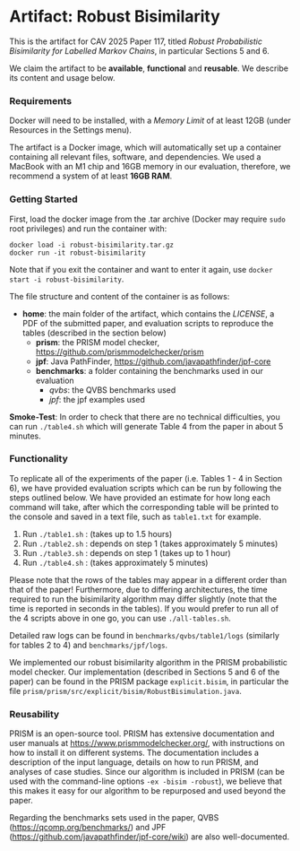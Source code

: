 # Artifact: Robust Bisimilarity

This is the artifact for CAV 2025 Paper 117, titled *Robust Probabilistic Bisimilarity for Labelled Markov Chains*, in particular Sections 5 and 6.

We claim the artifact to be **available**, **functional** and **reusable**. We describe its content and usage below.


### Requirements

Docker will need to be installed, with a *Memory Limit* of at least 12GB (under Resources in the Settings menu).

The artifact is a Docker image, which will automatically set up a container containing all relevant files, software, and dependencies. We used a MacBook with an M1 chip and 16GB memory in our evaluation, therefore, we recommend a system of at least **16GB RAM**.


### Getting Started

First, load the docker image from the .tar archive (Docker may require `sudo` root privileges) and run the container with:
```
docker load -i robust-bisimilarity.tar.gz
docker run -it robust-bisimilarity
```
Note that if you exit the container and want to enter it again, use `docker start -i robust-bisimilarity`.

The file structure and content of the container is as follows:
* **home**: the main folder of the artifact, which contains the *LICENSE*, a PDF of the submitted paper, and evaluation scripts to reproduce the tables (described in the section below)
  * **prism**: the PRISM model checker, https://github.com/prismmodelchecker/prism
  * **jpf**: Java PathFinder, https://github.com/javapathfinder/jpf-core
  * **benchmarks**: a folder containing the benchmarks used in our evaluation
    * *qvbs*: the QVBS benchmarks used 
    * *jpf*: the jpf examples used

**Smoke-Test**: In order to check that there are no technical difficulties, you can run `./table4.sh` which will generate Table 4 from the paper in about 5 minutes.


### Functionality

To replicate all of the experiments of the paper (i.e. Tables 1 - 4 in Section 6), we have provided evaluation scripts which can be run by following the steps outlined below. We have provided an estimate for how long each command will take, after which the corresponding table will be printed to the console and saved in a text file, such as `table1.txt` for example.

1. Run `./table1.sh` : (takes up to 1.5 hours)
2. Run `./table2.sh` : depends on step 1 (takes approximately 5 minutes)
3. Run `./table3.sh` : depends on step 1 (takes up to 1 hour)
4. Run `./table4.sh` : (takes approximately 5 minutes)

Please note that the rows of the tables may appear in a different order than that of the paper! Furthermore, due to differing architectures, the time required to run the bisimilarity algorithm may differ slightly (note that the time is reported in seconds in the tables). If you would prefer to run all of the 4 scripts above in one go, you can use `./all-tables.sh`.

Detailed raw logs can be found in `benchmarks/qvbs/table1/logs` (similarly for tables 2 to 4) and `benchmarks/jpf/logs`.

We implemented our robust bisimilarity algorithm in the PRISM probabilistic model checker. Our implementation (described in Sections 5 and 6 of the paper) can be found in the PRISM package `explicit.bisim`, in particular the file `prism/prism/src/explicit/bisim/RobustBisimulation.java`.


### Reusability

PRISM is an open-source tool. PRISM has extensive documentation and user manuals at https://www.prismmodelchecker.org/, with instructions on how to install it on different systems. The documentation includes a description of the input language, details on how to run PRISM, and analyses of case studies. Since our algorithm is included in PRISM (can be used with the command-line options `-ex -bisim -robust`), we believe that this makes it easy for our algorithm to be repurposed and used beyond the paper.

Regarding the benchmarks sets used in the paper, QVBS (https://qcomp.org/benchmarks/) and JPF (https://github.com/javapathfinder/jpf-core/wiki) are also well-documented.
